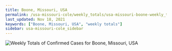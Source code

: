 ```yaml
---
title: Boone, Missouri, USA
permalink: /usa-missouri-cole/weekly_totals/usa-missouri-boone-weekly_totals.html
last_updated: Nov 18, 2021
keywords: ["Boone, Missouri, USA", "weekly totals"]
sidebar: usa-missouri-cole_sidebar
---
```


![Weekly Totals of Confirmed Cases for Boone, Missouri, USA](/covid_tracker/images/graphs/usa-missouri-boone-weekly_totals_graph.png)
